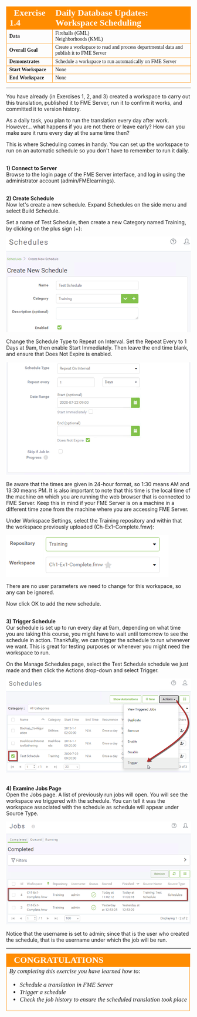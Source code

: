 <!--Exercise Section-->

<table style="border-spacing: 0px;border-collapse: collapse;font-family:serif">
<tr>
<td width=25% style="vertical-align:middle;background-color:darkorange;border: 2px solid darkorange">
<i class="fa fa-cogs fa-lg fa-pull-left fa-fw" style="color:white;padding-right: 12px;vertical-align:text-top"></i>
<span style="color:white;font-size:x-large;font-weight: bold">Exercise 1.4</span>
</td>
<td style="border: 2px solid darkorange;background-color:darkorange;color:white">
<span style="color:white;font-size:x-large;font-weight: bold">Daily Database Updates: Workspace Scheduling</span>
</td>
</tr>

<tr>
<td style="border: 1px solid darkorange; font-weight: bold">Data</td>
<td style="border: 1px solid darkorange">Firehalls (GML)<br>Neighborhoods (KML)</td>
</tr>

<tr>
<td style="border: 1px solid darkorange; font-weight: bold">Overall Goal</td>
<td style="border: 1px solid darkorange">Create a workspace to read and process departmental data and publish it to FME Server</td>
</tr>

<tr>
<td style="border: 1px solid darkorange; font-weight: bold">Demonstrates</td>
<td style="border: 1px solid darkorange">Schedule a workspace to run automatically on FME Server </td>
</tr>

<tr>
<td style="border: 1px solid darkorange; font-weight: bold">Start Workspace</td>
<td style="border: 1px solid darkorange">None</td>
</tr>

<tr>
<td style="border: 1px solid darkorange; font-weight: bold">End Workspace</td>
<td style="border: 1px solid darkorange">None</td>
</tr>

</table>

---

You have already (in Exercises 1, 2, and 3) created a workspace to carry out this translation, published it to FME Server, run it to confirm it works, and committed it to version history.

As a daily task, you plan to run the translation every day after work. However... what happens if you are not there or leave early? How can you make sure it runs every day at the same time then?

This is where Scheduling comes in handy. You can set up the workspace to run on an automatic schedule so you don't have to remember to run it daily.

<br>**1) Connect to Server**
<br>Browse to the login page of the FME Server interface, and log in using the administrator account (admin/FMElearnings).

<br>**2) Create Schedule**
<br>Now let's create a new schedule. Expand Schedules on the side menu and select Build Schedule.

Set a name of Test Schedule, then create a new Category named Training, by clicking on the plus sign (+):

![](./Images/Img1.233.Ex3.NewSchedule.png)

Change the Schedule Type to Repeat on Interval. Set the Repeat Every to 1 Days at 9am, then enable Start Immediately. Then leave the end time blank, and ensure that Does Not Expire is enabled.

![](./Images/Img1.234.Ex3.SetSchedule.png)

Be aware that the times are given in 24-hour format, so 1:30 means AM and 13:30 means PM. It is also important to note that this time is the local time of the machine on which you are running the web browser that is connected to FME Server. Keep this in mind if your FME Server is on a machine in a different time zone from the machine where you are accessing FME Server.

Under Workspace Settings, select the Training repository and within that the workspace previously uploaded (Ch-Ex1-Complete.fmw):

![](./Images/Img1.235.Ex3.NewScheduleWorkspace.png)

There are no user parameters we need to change for this workspace, so any can be ignored.

Now click OK to add the new schedule.

<br>**3) Trigger Schedule**
<br>Our schedule is set up to run every day at 9am, depending on what time you are taking this course, you might have to wait until tomorrow to see the schedule in action. Thankfully, we can trigger the schedule to run whenever we want. This is great for testing purposes or whenever you might need the workspace to run.

On the Manage Schedules page, select the Test Schedule schedule we just made and then click the Actions drop-down and select Trigger.

![](./Images/Img1.237.1.Ex3.TriggerSchedule.png)

<br>**4) Examine Jobs Page**
<br>Open the Jobs page. A list of previously run jobs will open. You will see the workspace we triggered with the schedule. You can tell it was the workspace associated with the schedule as schedule will appear under Source Type.

![](./Images/Img1.236.Ex3.NewScheduleJobs.png)

Notice that the username is set to admin; since that is the user who created the schedule, that is the username under which the job will be run.

---

<!--Exercise Congratulations Section-->

<table style="border-spacing: 0px">
<tr>
<td style="vertical-align:middle;background-color:darkorange;border: 2px solid darkorange">
<i class="fa fa-thumbs-o-up fa-lg fa-pull-left fa-fw" style="color:white;padding-right: 12px;vertical-align:text-top"></i>
<span style="color:white;font-size:x-large;font-weight: bold;font-family:serif">CONGRATULATIONS</span>
</td>
</tr>

<tr>
<td style="border: 1px solid darkorange">
<span style="font-family:serif; font-style:italic; font-size:larger">
By completing this exercise you have learned how to:
<br>
<ul><li>Schedule a translation in FME Server</li>
<li>Trigger a schedule</li>
<li>Check the job history to ensure the scheduled translation took place</li></ul>
</span>
</td>
</tr>
</table>
